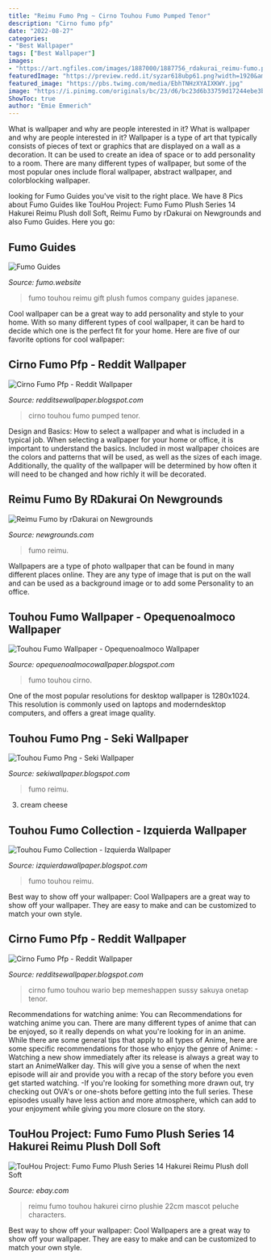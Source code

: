 ```yaml
---
title: "Reimu Fumo Png ~ Cirno Touhou Fumo Pumped Tenor"
description: "Cirno fumo pfp"
date: "2022-08-27"
categories:
- "Best Wallpaper"
tags: ["Best Wallpaper"]
images:
- "https://art.ngfiles.com/images/1887000/1887756_rdakurai_reimu-fumo.png?f1623734343"
featuredImage: "https://preview.redd.it/syzar618ubp61.png?width=1920&amp;format=png&amp;auto=webp&amp;s=4e477502f9af3208b91ea710e0aad10166c0b52a"
featured_image: "https://pbs.twimg.com/media/EbhTNHzXYAIXKWY.jpg"
image: "https://i.pinimg.com/originals/bc/23/d6/bc23d6b33759d17244ebe3b4df2b2415.gif"
ShowToc: true
author: "Emie Emmerich"
---
```



What is wallpaper and why are people interested in it?
What is wallpaper and why are people interested in it?
Wallpaper is a type of art that typically consists of pieces of text or graphics that are displayed on a wall as a decoration. It can be used to create an idea of space or to add personality to a room. There are many different types of wallpaper, but some of the most popular ones include floral wallpaper, abstract wallpaper, and colorblocking wallpaper.

	

		
looking for Fumo Guides you've visit to the right place. We have 8 Pics about Fumo Guides like TouHou Project: Fumo Fumo Plush Series 14 Hakurei Reimu Plush doll Soft, Reimu Fumo by rDakurai on Newgrounds and also Fumo Guides. Here you go:
		
    
## Fumo Guides

<img loading=lazy src="https://fumo.website/img/001.jpg" onerror="this.onerror=null;this.src='https://tse2.mm.bing.net/th?id=OIP.aIXSjvLVCqHsxOiQaEIf3QAAAA&amp;pid=15.1';" alt="Fumo Guides">

_Source: fumo.website_

>fumo touhou reimu gift plush fumos company guides japanese. 

	

Cool wallpaper can be a great way to add personality and style to your home. With so many different types of cool wallpaper, it can be hard to decide which one is the perfect fit for your home. Here are five of our favorite options for cool wallpaper: 

    
## Cirno Fumo Pfp - Reddit Wallpaper

<img loading=lazy src="https://i.pinimg.com/originals/bc/23/d6/bc23d6b33759d17244ebe3b4df2b2415.gif" onerror="this.onerror=null;this.src='https://tse2.mm.bing.net/th?id=OIP.S6mRQpyoNhb07h-ssycwAAHaHH&amp;pid=15.1';" alt="Cirno Fumo Pfp - Reddit Wallpaper">

_Source: redditsewallpaper.blogspot.com_

>cirno touhou fumo pumped tenor. 

	

Design and Basics: How to select a wallpaper and what is included in a typical job.
When selecting a wallpaper for your home or office, it is important to understand the basics. Included in most wallpaper choices are the colors and patterns that will be used, as well as the sizes of each image. Additionally, the quality of the wallpaper will be determined by how often it will need to be changed and how richly it will be decorated.

    
## Reimu Fumo By RDakurai On Newgrounds

<img loading=lazy src="https://art.ngfiles.com/images/1887000/1887756_rdakurai_reimu-fumo.png?f1623734343" onerror="this.onerror=null;this.src='https://tse4.mm.bing.net/th?id=OIP.YjmhAZtqdSTRiwdpa1r55gHaHa&amp;pid=15.1';" alt="Reimu Fumo by rDakurai on Newgrounds">

_Source: newgrounds.com_

>fumo reimu. 

	



Wallpapers are a type of photo wallpaper that can be found in many different places online. They are any type of image that is put on the wall and can be used as a background image or to add some Personality to an office.

    
## Touhou Fumo Wallpaper - Opequenoalmoco Wallpaper

<img loading=lazy src="https://preview.redd.it/syzar618ubp61.png?width=1920&amp;format=png&amp;auto=webp&amp;s=4e477502f9af3208b91ea710e0aad10166c0b52a" onerror="this.onerror=null;this.src='https://tse2.mm.bing.net/th?id=OIP.SxEsgvnhGFmm9vkJQUJYAQHaEK&amp;pid=15.1';" alt="Touhou Fumo Wallpaper - Opequenoalmoco Wallpaper">

_Source: opequenoalmocowallpaper.blogspot.com_

>fumo touhou cirno. 

	

One of the most popular resolutions for desktop wallpaper is 1280x1024. This resolution is commonly used on laptops and moderndesktop computers, and offers a great image quality.

    
## Touhou Fumo Png - Seki Wallpaper

<img loading=lazy src="https://i.loli.net/2021/02/08/QIynTctVp1qbiEC.png" onerror="this.onerror=null;this.src='https://tse1.mm.bing.net/th?id=OIP.eqYOPt3ULKznXD07PZUTfwHaHa&amp;pid=15.1';" alt="Touhou Fumo Png - Seki Wallpaper">

_Source: sekiwallpaper.blogspot.com_

>fumo reimu. 

	

3. cream cheese 

    
## Touhou Fumo Collection - Izquierda Wallpaper

<img loading=lazy src="https://media.sketchfab.com/models/c4723331d1a2400d942c00004d59e1cc/thumbnails/bde869fe8b714694b10ba7ec58db550c/551bf9660dab4482b05aa5ef32f5da34.jpeg" onerror="this.onerror=null;this.src='https://tse1.mm.bing.net/th?id=OIP.o-yax-Ly5jtmfCXcAU2U3gHaEK&amp;pid=15.1';" alt="Touhou Fumo Collection - Izquierda Wallpaper">

_Source: izquierdawallpaper.blogspot.com_

>fumo touhou reimu. 

	

Best way to show off your wallpaper:
Cool Wallpapers are a great way to show off your wallpaper. They are easy to make and can be customized to match your own style.

    
## Cirno Fumo Pfp - Reddit Wallpaper

<img loading=lazy src="https://pbs.twimg.com/media/EbhTNHzXYAIXKWY.jpg" onerror="this.onerror=null;this.src='https://tse1.mm.bing.net/th?id=OIP.iAOwjRgqjXeS10IiJPBB5QHaJ4&amp;pid=15.1';" alt="Cirno Fumo Pfp - Reddit Wallpaper">

_Source: redditsewallpaper.blogspot.com_

>cirno fumo touhou wario bep memeshappen sussy sakuya onetap tenor. 

	

Recommendations for watching anime: You can
Recommendations for watching anime you can. There are many different types of anime that can be enjoyed, so it really depends on what you're looking for in an anime. While there are some general tips that apply to all types of Anime, here are some specific recommendations for those who enjoy the genre of Anime: 
-Watching a new show immediately after its release is always a great way to start an AnimeWalker day. This will give you a sense of when the next episode will air and provide you with a recap of the story before you even get started watching. 
-If you're looking for something more drawn out, try checking out OVA's or one-shots before getting into the full series. These episodes usually have less action and more atmosphere, which can add to your enjoyment while giving you more closure on the story.

    
## TouHou Project: Fumo Fumo Plush Series 14 Hakurei Reimu Plush Doll Soft

<img loading=lazy src="https://img.alicdn.com/imgextra/i2/768991852/O1CN01AGFKn11PYG96JATao_!!768991852.jpg" onerror="this.onerror=null;this.src='https://tse1.mm.bing.net/th?id=OIP.P3chRcg13Ym8G-5_lVgOeQHaHa&amp;pid=15.1';" alt="TouHou Project: Fumo Fumo Plush Series 14 Hakurei Reimu Plush doll Soft">

_Source: ebay.com_

>reimu fumo touhou hakurei cirno plushie 22cm mascot peluche characters. 

	

Best way to show off your wallpaper:
Cool Wallpapers are a great way to show off your wallpaper. They are easy to make and can be customized to match your own style.

